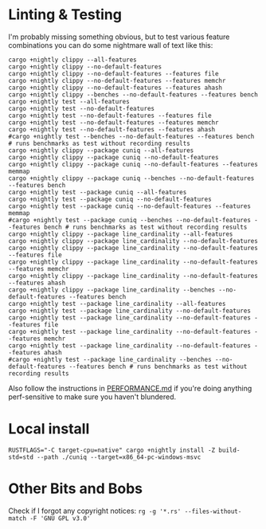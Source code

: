 # Linting & Testing

I'm probably missing something obvious, but to test various feature combinations you can do some nightmare wall of text like this:

```shell
cargo +nightly clippy --all-features
cargo +nightly clippy --no-default-features
cargo +nightly clippy --no-default-features --features file
cargo +nightly clippy --no-default-features --features memchr
cargo +nightly clippy --no-default-features --features ahash
cargo +nightly clippy --benches --no-default-features --features bench
cargo +nightly test --all-features
cargo +nightly test --no-default-features
cargo +nightly test --no-default-features --features file
cargo +nightly test --no-default-features --features memchr
cargo +nightly test --no-default-features --features ahash
#cargo +nightly test --benches --no-default-features --features bench # runs benchmarks as test without recording results
cargo +nightly clippy --package cuniq --all-features
cargo +nightly clippy --package cuniq --no-default-features
cargo +nightly clippy --package cuniq --no-default-features --features memmap
cargo +nightly clippy --package cuniq --benches --no-default-features --features bench
cargo +nightly test --package cuniq --all-features
cargo +nightly test --package cuniq --no-default-features
cargo +nightly test --package cuniq --no-default-features --features memmap
#cargo +nightly test --package cuniq --benches --no-default-features --features bench # runs benchmarks as test without recording results
cargo +nightly clippy --package line_cardinality --all-features
cargo +nightly clippy --package line_cardinality --no-default-features
cargo +nightly clippy --package line_cardinality --no-default-features --features file
cargo +nightly clippy --package line_cardinality --no-default-features --features memchr
cargo +nightly clippy --package line_cardinality --no-default-features --features ahash
cargo +nightly clippy --package line_cardinality --benches --no-default-features --features bench
cargo +nightly test --package line_cardinality --all-features
cargo +nightly test --package line_cardinality --no-default-features
cargo +nightly test --package line_cardinality --no-default-features --features file
cargo +nightly test --package line_cardinality --no-default-features --features memchr
cargo +nightly test --package line_cardinality --no-default-features --features ahash
#cargo +nightly test --package line_cardinality --benches --no-default-features --features bench # runs benchmarks as test without recording results
```

Also follow the instructions in [PERFORMANCE.md](PERFORMANCE.md) if you're doing anything perf-sensitive to make sure
you haven't blundered.

# Local install

```shell
RUSTFLAGS="-C target-cpu=native" cargo +nightly install -Z build-std=std --path ./cuniq --target=x86_64-pc-windows-msvc
```

# Other Bits and Bobs

Check if I forgot any copyright notices: `rg -g '*.rs' --files-without-match -F 'GNU GPL v3.0'`
